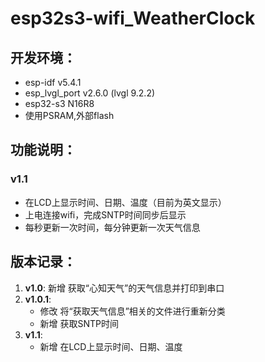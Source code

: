 # esp32s3-wifi_WeatherClock

## 开发环境：
- esp-idf v5.4.1  
- esp_lvgl_port v2.6.0 (lvgl 9.2.2)
- esp32-s3 N16R8  
- 使用PSRAM,外部flash  

## 功能说明：
### v1.1
- 在LCD上显示时间、日期、温度（目前为英文显示）
- 上电连接wifi，完成SNTP时间同步后显示
- 每秒更新一次时间，每分钟更新一次天气信息

## 版本记录：
1. **v1.0**: 新增 获取“心知天气”的天气信息并打印到串口  
2. **v1.0.1**:
	- 修改 将“获取天气信息”相关的文件进行重新分类
	- 新增 获取SNTP时间 
3. **v1.1**:
	- 新增 在LCD上显示时间、日期、温度
